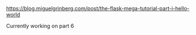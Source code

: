 https://blog.miguelgrinberg.com/post/the-flask-mega-tutorial-part-i-hello-world

Currently working on part 6